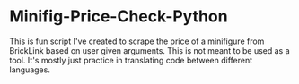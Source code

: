 # Minifig-Price-Check-Python
This is fun script I've created to scrape the price of a minifigure from BrickLink based on user given arguments. This is not meant to be used as a tool. It's mostly just practice in translating code between different languages. 
